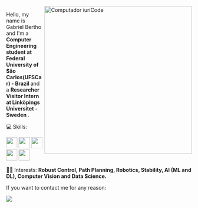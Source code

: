 <img src="https://raw.githubusercontent.com/MicaelliMedeiros/micaellimedeiros/master/image/computer-illustration.png" min-width="400px" max-width="400px" width="400px" align="right" alt="Computador iuriCode">

<p align="left"> 
  Hello, my name is Gabriel Bertho and I'm a <strong>Computer Engineering student at Federal University of São Carlos(UFSCar) - Brazil </strong> and a <strong> Researcher Visitor Intern at Linköpings Universitet - Sweden </strong>.<br>
</p>

<p align="left">
  💻 Skills:
  
<code><img height="30" src="https://upload.wikimedia.org/wikipedia/commons/1/15/Robot_Operating_System_logo.svg"></code>
<code><img height="30" src="https://upload.wikimedia.org/wikipedia/commons/1/19/C_Logo.png"></code>
<code><img height="30" src="https://upload.wikimedia.org/wikipedia/commons/1/18/ISO_C%2B%2B_Logo.svg"></code>
<code><img height="30" src="https://upload.wikimedia.org/wikipedia/commons/c/c3/Python-logo-notext.svg"></code>
<code><img height="30" src="https://upload.wikimedia.org/wikipedia/commons/2/21/Matlab_Logo.png"></code>
</p>

<p align="left">
  👨‍💻 Interests: <strong> Robust Control, Path Planning, Robotics, Stability, AI (ML and DL), Computer Vision and Data Science.</strong>
</p>

<p align="left">
  If you want to contact me for any reason: 
</p>

<p align="left">

  <a href="https://br.linkedin.com/in/gabriel-bertho-3671241a6" alt="Linkedin">
  <img src="https://img.shields.io/badge/-Linkedin-0e76a8?style=flat-square&logo=Linkedin&logoColor=white&link=www.linkedin.com/in/gabriel-andreazi-bertho-3671241a6/" /></a>

</p>




